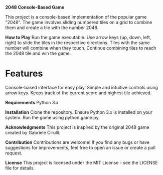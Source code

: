 **2048 Console-Based Game**

This project is a console-based implementation of the popular game "2048". The game involves sliding numbered tiles on a grid to combine them and create a tile with the number 2048.

**How to Play**
Run the game executable.
Use arrow keys (up, down, left, right) to slide the tiles in the respective directions.
Tiles with the same number will combine when they touch.
Continue combining tiles to reach the 2048 tile and win the game.

# **Features**
Console-based interface for easy play.
Simple and intuitive controls using arrow keys.
Keeps track of the current score and highest tile achieved.

**Requirements**
Python 3.x

**Installation**
Clone the repository.
Ensure Python 3.x is installed on your system.
Run the game using python game.py.

**Acknowledgments**
This project is inspired by the original 2048 game created by Gabriele Cirulli.

**Contribution**
Contributions are welcome! If you find any bugs or have suggestions for improvements, feel free to open an issue or create a pull request.

**License**
This project is licensed under the MIT License - see the LICENSE file for details.

